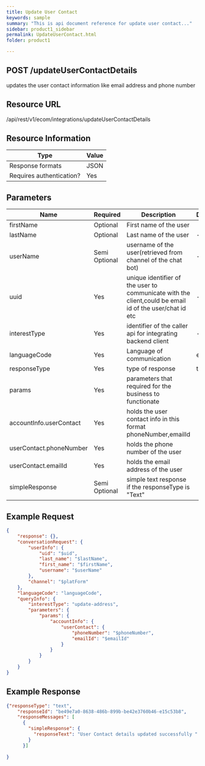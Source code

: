 ```yaml
---
title: Update User Contact
keywords: sample
summary: "This is api document reference for update user contact..."
sidebar: product1_sidebar
permalink: UpdateUserContact.html
folder: product1

---
```





## POST /updateUserContactDetails

updates the user contact information like email address and phone number

## Resource URL

/api/rest/v1/ecom/integrations/updateUserContactDetails

## Resource Information

| Type                     | Value |
| ------------------------ | ----- |
| Response formats         | JSON  |
| Requires authentication? | Yes   |

## Parameters

| Name                    | Required      | Description                                                  | Default | Value             |
| ----------------------- | ------------- | ------------------------------------------------------------ | ------- | ----------------- |
| firstName               | Optional      | First name of the user                                       |         | Ram               |
| lastName                | Optional      | Last name of the user                                        | -       | Srini             |
| userName                | Semi Optional | username of the user(retrieved from channel of the chat bot) | -       | ram123            |
| uuid                    | Yes           | unique identifier of the user to communicate with the client,could be email id of the user/chat id etc | -       | ram123@gmail.com  |
| interestType            | Yes           | identifier of the caller api for integrating backend client  | -       | cancel-order      |
| languageCode            | Yes           | Language of communication                                    | en-US   | en-US/en-AU/en-UK |
| responseType            | Yes           | type of response                                             | text    | text/card/media   |
| params                  | Yes           | parameters that required for the business to functionate     |         |                   |
| accountInfo.userContact | Yes           | holds the user contact info in this format phoneNumber,emailId |         |                   |
| userContact.phoneNumber | Yes           | holds the phone number of the user                           |         | door # 123        |
| userContact.emailId     | Yes           | holds the email address of the user                          |         |                   |
| simpleResponse          | Semi Optional | simple text response if the responseType is "Text"           |         |                   |



## Example Request

``````json
{
	"response": {},
	"conversationRequest": {
		"userInfo": {
			"uid": "$uid",
			"last_name": "$lastName",
			"first_name": "$firstName",
			"username": "$userName"
		},
		"channel": "$platForm"
	},
	"languageCode": "languageCode",
	"queryInfo": {
		"interestType": "update-address",
		"parameters": {
			"params": {
				"accountInfo": {
					"userContact": {
						"phoneNumber": "$phoneNumber",
						"emailId": "$emailId"
					}
				}
			}
		}
	}
}
``````

## Example Response

``````json
{"responseType": "text",
    "responseId": "be49e7a0-8638-486b-899b-be42e3760b46-e15c53b8",
    "responseMessages": [
      {
        "simpleResponse": {
          "responseText": "User Contact details updated successfully "
        }
      }]
     
}
``````